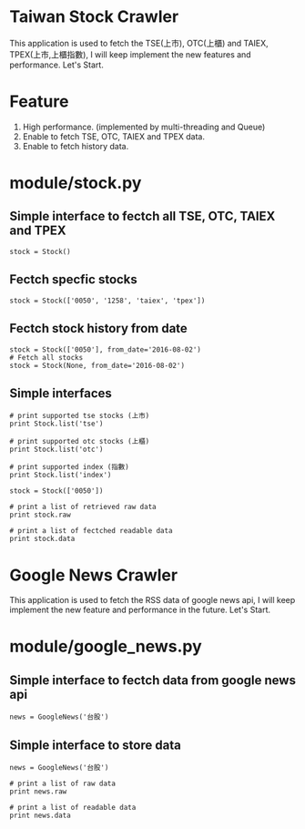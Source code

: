 # Taiwan Stock Crawler

This application is used to fetch the TSE(上市), OTC(上櫃) and TAIEX, TPEX(上市,上櫃指數), I will keep implement the new features and performance. Let's Start.

# Feature
1. High performance. (implemented by multi-threading and Queue)
2. Enable to fetch TSE, OTC, TAIEX and TPEX data.
3. Enable to fetch history data.


# module/stock.py
## Simple interface to fectch all TSE, OTC, TAIEX and TPEX
    stock = Stock()

## Fectch specfic stocks
    stock = Stock(['0050', '1258', 'taiex', 'tpex'])

## Fectch stock history from date
    stock = Stock(['0050'], from_date='2016-08-02')
    # Fetch all stocks
    stock = Stock(None, from_date='2016-08-02')


## Simple interfaces
    # print supported tse stocks (上市) 
    print Stock.list('tse')
    
    # print supported otc stocks (上櫃)
    print Stock.list('otc')
    
    # print supported index (指數)
    print Stock.list('index')
    
    stock = Stock(['0050'])
    
    # print a list of retrieved raw data
    print stock.raw
    
    # print a list of fectched readable data
    print stock.data

# Google News Crawler

This application is used to fetch the RSS data of google news api, I will keep implement the new feature and performance in the future. Let's Start.

# module/google_news.py
## Simple interface to fectch data from google news api
    news = GoogleNews('台股')
  
## Simple interface to store data
    news = GoogleNews('台股')
    
    # print a list of raw data
    print news.raw
    
    # print a list of readable data
    print news.data
